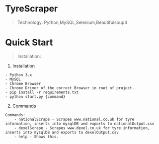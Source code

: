 # TyreScraper
> Technology: Python,MySQL,Selenium,Beautifulsoup4

# Quick Start
> Installation:
1. Installation
```
- Python 3.x
- MySQL
- Chrome Browser
- Chrome Driver of the correct Browser in root of project.
- pip install -r requirements.txt
- python start.py {command}
```

2. Commands
```
Commands:
    - nationalScrape - Scrapes www.national.co.uk for tyre information, inserts into mysqlDB and exports to nationalOutput.csv
    - dexelScrape - Scrapes www.dexel.co.uk for tyre information, inserts into mysqlDB and exports to dexelOutput.csv
    - help - Shows this.
```

